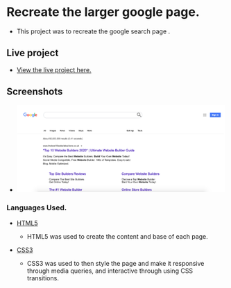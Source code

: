 # Recreate the larger google page.


- This project was to recreate the google search page . 



## Live project

- [View the live project here.](https://brianwhelandublin.github.io/google-difficult/)

## Screenshots

  - ![Image of site](images/siteimage.png)


### Languages Used.

- [HTML5](https://en.wikipedia.org/wiki/HTML5)

  - HTML5 was used to create the content and base of each page.

- [CSS3](https://en.wikipedia.org/wiki/CSS)

  - CSS3 was used to then style the page and make it responsive through media queries, and interactive through using CSS transitions.
